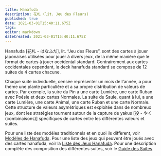 ```yaml
---
title: Hanafuda
description: 花札 (lit. Jeu des Fleurs)
published: true
date: 2021-03-01T15:40:11.675Z
tags: 
editor: markdown
dateCreated: 2021-03-01T15:40:11.675Z
---
```


Hanafuda [花札 - はなふだ], lit. “Jeu des Fleurs”, sont des cartes à jouer japonaises utilisées pour jouer à divers jeux, de la même manière que le format de cartes à jouer occidental standard. Contrairement aux cartes occidentales cependant, le deck hanafuda standard se compose de 12 suites de 4 cartes chacune. 

Chaque suite individuelle, censée représenter un mois de l'année, a pour thème une plante particulière et a sa propre distribution de valeurs de cartes. Par exemple, la suire du Pin a une carte Lumière, une carte Ruban avec Poésie et deux cartes Normales. La suite du Saule, quant à lui, a une carte Lumière, une carte Animal, une carte Ruban et une carte Normale. Cette structure de valeurs asymétriques est exploitée dans de nombreux jeux, dont les stratégies tournent autour de la capture de yakus [役 - やく (combinaisons)] spécifiques de cartes entre les différentes valeurs et suites. 

Pour une liste des modèles traditionnels et en quoi ils diffèrent, voir [Modèles de Hanafuda](/en/hanafuda/patterns). Pour une liste des jeux qui peuvent être joués avec des cartes hanafuda, voir la [Liste des Jeux Hanafuda](/fr/hanafuda/jeux/). Pour une description complète des composition des différentes suites, voir le [Guide des Suites](/fr/hanafuda/guide/suites/). 
